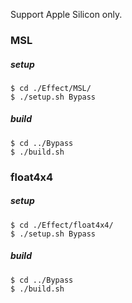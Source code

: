 Support Apple Silicon only.

### MSL

##### setup

```
$ cd ./Effect/MSL/
$ ./setup.sh Bypass
```

##### build
```
$ cd ../Bypass
$ ./build.sh
```

### float4x4

##### setup

```
$ cd ./Effect/float4x4/
$ ./setup.sh Bypass
```

##### build
```
$ cd ../Bypass
$ ./build.sh